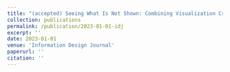 ```yaml
---
title: "(accepted) Seeing What Is Not Shown: Combining Visualization Critique and Design to Surface the Limitations in Data."
collection: publications
permalink: /publication/2023-01-01-idj
excerpt: ''
date: 2023-01-01
venue: 'Information Design Journal'
paperurl: ''
citation: ''
---
```

